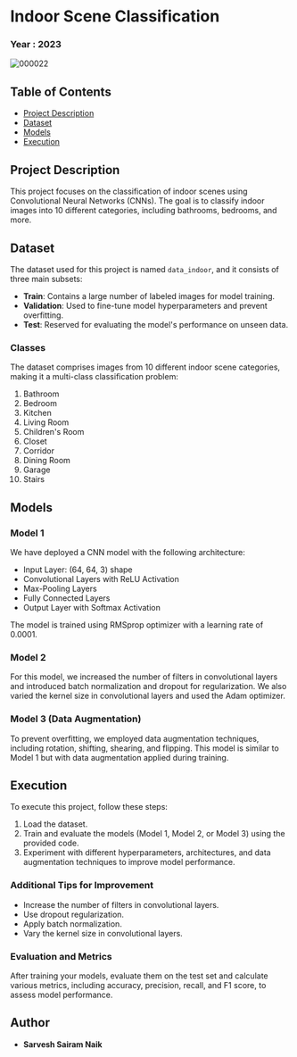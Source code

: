 # Indoor Scene Classification

### Year : 2023

![000022](https://github.com/sarveshsn/Indoor-Scene-Classification/assets/93898181/fc658f7f-0270-4304-94f1-477a05eb6722)


## Table of Contents
- [Project Description](#project-description)
- [Dataset](#dataset)
- [Models](#models)
- [Execution](#execution)

## Project Description

This project focuses on the classification of indoor scenes using Convolutional Neural Networks (CNNs). The goal is to classify indoor images into 10 different categories, including bathrooms, bedrooms, and more.

## Dataset

The dataset used for this project is named `data_indoor`, and it consists of three main subsets:
- **Train**: Contains a large number of labeled images for model training.
- **Validation**: Used to fine-tune model hyperparameters and prevent overfitting.
- **Test**: Reserved for evaluating the model's performance on unseen data.

### Classes

The dataset comprises images from 10 different indoor scene categories, making it a multi-class classification problem:

1. Bathroom
2. Bedroom
3. Kitchen
4. Living Room
5. Children's Room
6. Closet
7. Corridor
8. Dining Room
9. Garage
10. Stairs

## Models

### Model 1

We have deployed a CNN model with the following architecture:
- Input Layer: (64, 64, 3) shape
- Convolutional Layers with ReLU Activation
- Max-Pooling Layers
- Fully Connected Layers
- Output Layer with Softmax Activation

The model is trained using RMSprop optimizer with a learning rate of 0.0001.

### Model 2

For this model, we increased the number of filters in convolutional layers and introduced batch normalization and dropout for regularization. We also varied the kernel size in convolutional layers and used the Adam optimizer.

### Model 3 (Data Augmentation)

To prevent overfitting, we employed data augmentation techniques, including rotation, shifting, shearing, and flipping. This model is similar to Model 1 but with data augmentation applied during training.

## Execution

To execute this project, follow these steps:

1. Load the dataset.
2. Train and evaluate the models (Model 1, Model 2, or Model 3) using the provided code.
3. Experiment with different hyperparameters, architectures, and data augmentation techniques to improve model performance.

### Additional Tips for Improvement

- Increase the number of filters in convolutional layers.
- Use dropout regularization.
- Apply batch normalization.
- Vary the kernel size in convolutional layers.

### Evaluation and Metrics

After training your models, evaluate them on the test set and calculate various metrics, including accuracy, precision, recall, and F1 score, to assess model performance.

## Author 

- **Sarvesh Sairam Naik**

